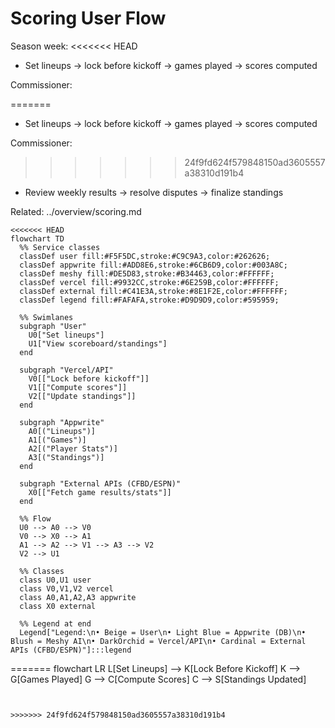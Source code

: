 # Scoring User Flow

Season week:
<<<<<<< HEAD

- Set lineups → lock before kickoff → games played → scores computed

Commissioner:

=======
- Set lineups → lock before kickoff → games played → scores computed

Commissioner:
>>>>>>> 24f9fd624f579848150ad3605557a38310d191b4
- Review weekly results → resolve disputes → finalize standings

Related: ../overview/scoring.md

```mermaid
<<<<<<< HEAD
flowchart TD
  %% Service classes
  classDef user fill:#F5F5DC,stroke:#C9C9A3,color:#262626;
  classDef appwrite fill:#ADD8E6,stroke:#6CB6D9,color:#003A8C;
  classDef meshy fill:#DE5D83,stroke:#B34463,color:#FFFFFF;
  classDef vercel fill:#9932CC,stroke:#6E259B,color:#FFFFFF;
  classDef external fill:#C41E3A,stroke:#8E1F2E,color:#FFFFFF;
  classDef legend fill:#FAFAFA,stroke:#D9D9D9,color:#595959;

  %% Swimlanes
  subgraph "User"
    U0["Set lineups"]
    U1["View scoreboard/standings"]
  end

  subgraph "Vercel/API"
    V0[["Lock before kickoff"]]
    V1[["Compute scores"]]
    V2[["Update standings"]]
  end

  subgraph "Appwrite"
    A0[("Lineups")]
    A1[("Games")]
    A2[("Player Stats")]
    A3[("Standings")]
  end

  subgraph "External APIs (CFBD/ESPN)"
    X0[["Fetch game results/stats"]]
  end

  %% Flow
  U0 --> A0 --> V0
  V0 --> X0 --> A1
  A1 --> A2 --> V1 --> A3 --> V2
  V2 --> U1

  %% Classes
  class U0,U1 user
  class V0,V1,V2 vercel
  class A0,A1,A2,A3 appwrite
  class X0 external

  %% Legend at end
  Legend["Legend:\n• Beige = User\n• Light Blue = Appwrite (DB)\n• Blush = Meshy AI\n• DarkOrchid = Vercel/API\n• Cardinal = External APIs (CFBD/ESPN)"]:::legend
```
=======
flowchart LR
  L[Set Lineups] --> K[Lock Before Kickoff]
  K --> G[Games Played]
  G --> C[Compute Scores]
  C --> S[Standings Updated]
```


>>>>>>> 24f9fd624f579848150ad3605557a38310d191b4
